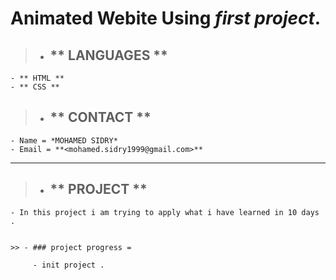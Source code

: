 # Animated Webite Using *first project*.

> - ## ** LANGUAGES **

    - ** HTML **
    - ** CSS **

> - ## ** CONTACT **

    - Name = *MOHAMED SIDRY*
    - Email = **<mohamed.sidry1999@gmail.com>**

***

> - ## ** PROJECT **

    - In this project i am trying to apply what i have learned in 10 days .


    >> - ### project progress =

         - init project .

